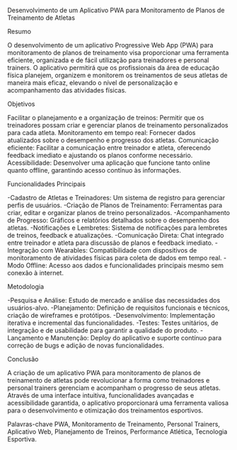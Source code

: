 Desenvolvimento de um Aplicativo PWA para Monitoramento de Planos de Treinamento de Atletas

Resumo

O desenvolvimento de um aplicativo Progressive Web App (PWA) para monitoramento de planos de treinamento visa proporcionar uma ferramenta eficiente, 
organizada e de fácil utilização para treinadores e personal trainers. O aplicativo permitirá que os profissionais da área de educação física planejem, 
organizem e monitorem os treinamentos de seus atletas de maneira mais eficaz, elevando o nível de personalização e acompanhamento das atividades físicas.

Objetivos

Facilitar o planejamento e a organização de treinos: Permitir que os treinadores possam criar e gerenciar planos de treinamento personalizados para cada atleta.
Monitoramento em tempo real: Fornecer dados atualizados sobre o desempenho e progresso dos atletas.
Comunicação eficiente: Facilitar a comunicação entre treinador e atleta, oferecendo feedback imediato e ajustando os planos conforme necessário.
Acessibilidade: Desenvolver uma aplicação que funcione tanto online quanto offline, garantindo acesso contínuo às informações.

Funcionalidades Principais

-Cadastro de Atletas e Treinadores: Um sistema de registro para gerenciar perfis de usuários.
-Criação de Planos de Treinamento: Ferramentas para criar, editar e organizar planos de treino personalizados.
-Acompanhamento de Progresso: Gráficos e relatórios detalhados sobre o desempenho dos atletas.
-Notificações e Lembretes: Sistema de notificações para lembretes de treinos, feedback e atualizações.
-Comunicação Direta: Chat integrado entre treinador e atleta para discussão de planos e feedback imediato.
-Integração com Wearables: Compatibilidade com dispositivos de monitoramento de atividades físicas para coleta de dados em tempo real.
-Modo Offline: Acesso aos dados e funcionalidades principais mesmo sem conexão à internet.

Metodologia

-Pesquisa e Análise: Estudo de mercado e análise das necessidades dos usuários-alvo.
-Planejamento: Definição de requisitos funcionais e técnicos, criação de wireframes e protótipos.
-Desenvolvimento: Implementação iterativa e incremental das funcionalidades.
-Testes: Testes unitários, de integração e de usabilidade para garantir a qualidade do produto.
-Lançamento e Manutenção: Deploy do aplicativo e suporte contínuo para correção de bugs e adição de novas funcionalidades.

Conclusão

A criação de um aplicativo PWA para monitoramento de planos de treinamento de atletas pode revolucionar a forma como treinadores e personal trainers
gerenciam e acompanham o progresso de seus atletas. Através de uma interface intuitiva, funcionalidades avançadas e acessibilidade garantida, o aplicativo
proporcionará uma ferramenta valiosa para o desenvolvimento e otimização dos treinamentos esportivos.

Palavras-chave
PWA, Monitoramento de Treinamento, Personal Trainers, Aplicativo Web, Planejamento de Treinos, Performance Atlética, Tecnologia Esportiva.
